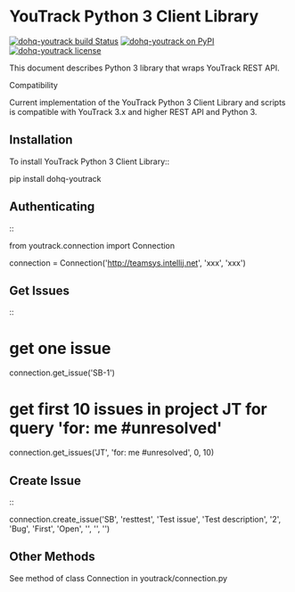 YouTrack Python 3 Client Library
================================

[![dohq-youtrack build Status](https://travis-ci.org/devopshq/youtrack.svg?branch=master)](https://travis-ci.org/devopshq/youtrack) [![dohq-youtrack on PyPI](https://img.shields.io/pypi/v/dohq-youtrack.svg)](https://pypi.python.org/pypi/dohq-youtrack) [![dohq-youtrack license](https://img.shields.io/pypi/l/dohq-youtrack.svg)](https://github.com/devopshq/youtrack/blob/master/LICENSE)

This document describes Python 3 library that wraps YouTrack REST API.

Compatibility

Current implementation of the YouTrack Python 3 Client Library and scripts is compatible with YouTrack 3.x and higher REST API and Python 3.

Installation
------------
To install YouTrack Python 3 Client Library::

  pip install dohq-youtrack


Authenticating
--------------
::

  from youtrack.connection import Connection

  connection = Connection('http://teamsys.intellij.net', 'xxx', 'xxx')

Get Issues
----------
::

  # get one issue
  connection.get_issue('SB-1')


  # get first 10 issues in project JT for query 'for: me #unresolved'
  connection.get_issues('JT', 'for: me #unresolved', 0, 10)


Create Issue
------------

::

  connection.create_issue('SB', 'resttest', 'Test issue', 'Test description', '2', 'Bug', 'First', 'Open', '', '', '')


Other Methods
-------------

See method of class Connection in youtrack/connection.py
